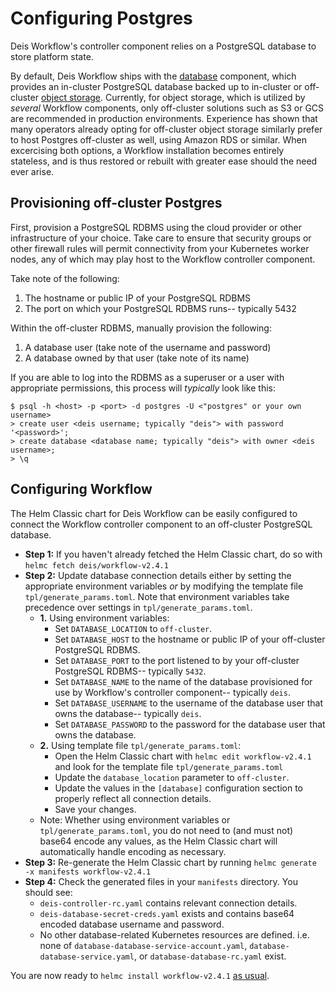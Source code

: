 # Configuring Postgres

Deis Workflow's controller component relies on a PostgreSQL database to store platform state.

By default, Deis Workflow ships with the [database] component, which provides an in-cluster PostgreSQL database backed up to in-cluster or off-cluster [object storage]. Currently, for object storage, which is utilized by _several_ Workflow components, only off-cluster solutions such as S3 or GCS are recommended in production environments. Experience has shown that many operators already opting for off-cluster object storage similarly prefer to host Postgres off-cluster as well, using Amazon RDS or similar. When excercising both options, a Workflow installation becomes entirely stateless, and is thus restored or rebuilt with greater ease should the need ever arise.

## Provisioning off-cluster Postgres

First, provision a PostgreSQL RDBMS using the cloud provider or other infrastructure of your choice. Take care to ensure that security groups or other firewall rules will permit connectivity from your Kubernetes worker nodes, any of which may play host to the Workflow controller component.

Take note of the following:

1. The hostname or public IP of your PostgreSQL RDBMS
2. The port on which your PostgreSQL RDBMS runs-- typically 5432

Within the off-cluster RDBMS, manually provision the following:

1. A database user (take note of the username and password)
2. A database owned by that user (take note of its name)

If you are able to log into the RDBMS as a superuser or a user with appropriate permissions, this process will _typically_ look like this:

```
$ psql -h <host> -p <port> -d postgres -U <"postgres" or your own username>
> create user <deis username; typically "deis"> with password '<password>';
> create database <database name; typically "deis"> with owner <deis username>;
> \q
```

## Configuring Workflow

The Helm Classic chart for Deis Workflow can be easily configured to connect the Workflow controller component to an off-cluster PostgreSQL database.

* **Step 1:** If you haven't already fetched the Helm Classic chart, do so with `helmc fetch deis/workflow-v2.4.1`
* **Step 2:** Update database connection details either by setting the appropriate environment variables _or_ by modifying the template file `tpl/generate_params.toml`. Note that environment variables take precedence over settings in `tpl/generate_params.toml`.
    * **1.** Using environment variables:
        * Set `DATABASE_LOCATION` to `off-cluster`.
        * Set `DATABASE_HOST` to the hostname or public IP of your off-cluster PostgreSQL RDBMS.
        * Set `DATABASE_PORT` to the port listened to by your off-cluster PostgreSQL RDBMS-- typically `5432`.
        * Set `DATABASE_NAME` to the name of the database provisioned for use by Workflow's controller component-- typically `deis`.
        * Set `DATABASE_USERNAME` to the username of the database user that owns the database-- typically `deis`.
        * Set `DATABASE_PASSWORD` to the password for the database user that owns the database.
    * **2.** Using template file `tpl/generate_params.toml`:
        * Open the Helm Classic chart with `helmc edit workflow-v2.4.1` and look for the template file `tpl/generate_params.toml`
        * Update the `database_location` parameter to `off-cluster`.
        * Update the values in the `[database]` configuration section to properly reflect all connection details.
        * Save your changes.
    * Note: Whether using environment variables or `tpl/generate_params.toml`, you do not need to (and must not) base64 encode any values, as the Helm Classic chart will automatically handle encoding as necessary.
* **Step 3:** Re-generate the Helm Classic chart by running `helmc generate -x manifests workflow-v2.4.1`
* **Step 4:** Check the generated files in your `manifests` directory. You should see:
    * `deis-controller-rc.yaml` contains relevant connection details.
    * `deis-database-secret-creds.yaml` exists and contains base64 encoded database username and password.
    * No other database-related Kubernetes resources are defined. i.e. none of `database-database-service-account.yaml`, `database-database-service.yaml`, or `database-database-rc.yaml` exist.

You are now ready to `helmc install workflow-v2.4.1` [as usual][installing].

[database]: ../understanding-workflow/components.md#database
[object storage]: configuring-object-storage.md
[installing]: ../installing-workflow/index.md
